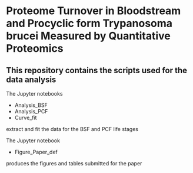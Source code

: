 # Proteome Turnover in Bloodstream and Procyclic form Trypanosoma brucei Measured by Quantitative Proteomics
## This repository contains the scripts used for the data analysis

The Jupyter notebooks
- Analysis_BSF
- Analysis_PCF
- Curve_fit

extract and fit the data for the BSF and PCF life stages

The Jupyter notebook
- Figure_Paper_def

produces the figures and tables submitted for the paper
